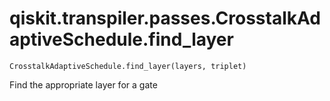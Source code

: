 # qiskit.transpiler.passes.CrosstalkAdaptiveSchedule.find\_layer

`CrosstalkAdaptiveSchedule.find_layer(layers, triplet)`

Find the appropriate layer for a gate
